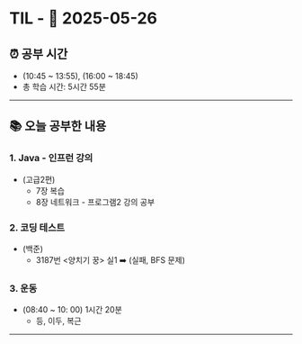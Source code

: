 # TIL - 📅 2025-05-26

## ⏰ 공부 시간
- (10:45 ~ 13:55), (16:00 ~ 18:45)
- 총 학습 시간: 5시간 55분
---

## 📚 오늘 공부한 내용
### 1. Java - 인프런 강의
- (고급2편)
  - 7장 복습
  - 8장 네트워크 - 프로그램2 강의 공부

### 2. 코딩 테스트
- (백준) 
  - 3187번 <양치기 꿍> 실1 ➡️ (실패, BFS 문제)

### 3. 운동
- (08:40 ~ 10: 00) 1시간 20분
  - 등, 이두, 복근

---